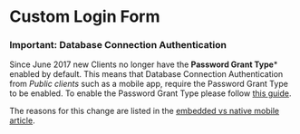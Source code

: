 # Custom Login Form

### Important: Database Connection Authentication

Since June 2017 new Clients no longer have the **Password Grant Type*** enabled by default. This means that Database Connection Authentication from *Public clients* such as a mobile app, require the Password Grant Type to be enabled.
To enable the Password Grant Type please follow [this guide](https://auth0.com/docs/clients/client-grant-types#how-to-edit-the-client-grant_types-property).

The reasons for this change are listed in the [embedded vs native mobile article](https://auth0.com/docs/tutorials/browser-based-vs-native-experience-on-mobile). 